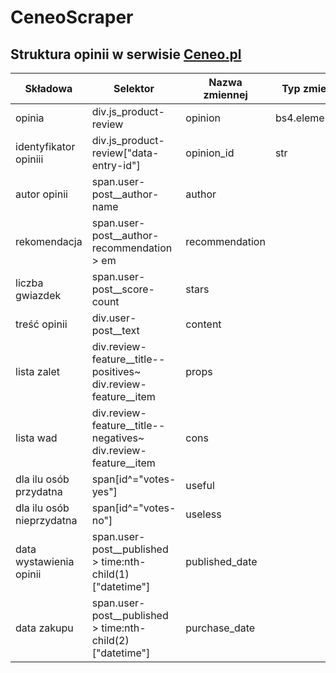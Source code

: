 # CeneoScraper

## Struktura opinii w serwisie [Ceneo.pl](https://www.ceneo.pl/)

|Składowa|Selektor|Nazwa zmiennej|Typ zmiennej|
|---------|---------|-------------|-------------|
|opinia|div.js_product-review|opinion|bs4.element.Tag||
|identyfikator opiniii|div.js_product-review["data-entry-id"\]|opinion_id|str|
|autor opinii|span.user-post__author-name|author||
|rekomendacja|span.user-post__author-recommendation > em|recommendation||
|liczba gwiazdek|span.user-post__score-count|stars||
|treść opinii|div.user-post__text|content||
|lista zalet|div.review-feature__title--positives~ div.review-feature__item|props||
|lista wad|div.review-feature__title--negatives~ div.review-feature__item|cons||
|dla ilu osób przydatna|span[id^="votes-yes"]|useful||
|dla ilu osób nieprzydatna|span[id^="votes-no"]|useless||
|data wystawienia opinii|span.user-post__published > time:nth-child(1)["datetime"]|published_date||
|data zakupu|span.user-post__published > time:nth-child(2)["datetime"]|purchase_date||